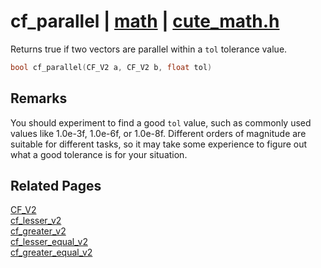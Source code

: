 # cf_parallel | [math](https://github.com/RandyGaul/cute_framework/blob/master/docs/math/README.md) | [cute_math.h](https://github.com/RandyGaul/cute_framework/blob/master/include/cute_math.h)

Returns true if two vectors are parallel within a `tol` tolerance value.

```cpp
bool cf_parallel(CF_V2 a, CF_V2 b, float tol)
```

## Remarks

You should experiment to find a good `tol` value, such as commonly used values like 1.0e-3f, 1.0e-6f, or 1.0e-8f.
Different orders of magnitude are suitable for different tasks, so it may take some experience to figure out
what a good tolerance is for your situation.

## Related Pages

[CF_V2](https://github.com/RandyGaul/cute_framework/blob/master/docs/math/cf_v2.md)  
[cf_lesser_v2](https://github.com/RandyGaul/cute_framework/blob/master/docs/math/cf_lesser_v2.md)  
[cf_greater_v2](https://github.com/RandyGaul/cute_framework/blob/master/docs/math/cf_greater_v2.md)  
[cf_lesser_equal_v2](https://github.com/RandyGaul/cute_framework/blob/master/docs/math/cf_lesser_equal_v2.md)  
[cf_greater_equal_v2](https://github.com/RandyGaul/cute_framework/blob/master/docs/math/cf_greater_equal_v2.md)  
